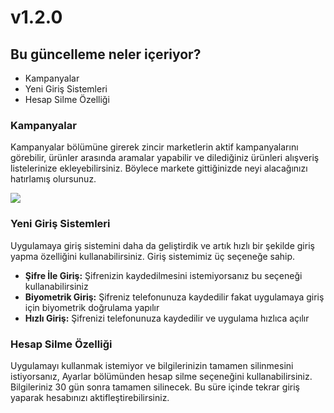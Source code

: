 # v1.2.0

## Bu güncelleme neler içeriyor?

* Kampanyalar
* Yeni Giriş Sistemleri
* Hesap Silme Özelliği

### Kampanyalar

Kampanyalar bölümüne girerek zincir marketlerin aktif kampanyalarını görebilir, ürünler arasında aramalar yapabilir ve dilediğiniz ürünleri alışveriş listelerinize ekleyebilirsiniz. Böylece markete gittiğinizde neyi alacağınızı hatırlamış olursunuz.

![](https://media4.giphy.com/media/3NtY188QaxDdC/giphy.gif)



### Yeni Giriş Sistemleri

Uygulamaya giriş sistemini daha da geliştirdik ve artık hızlı bir şekilde giriş yapma özelliğini kullanabilirsiniz. Giriş sistemimiz üç seçeneğe sahip.

* **Şifre İle Giriş:** Şifrenizin kaydedilmesini istemiyorsanız bu seçeneği kullanabilirsiniz
* **Biyometrik Giriş:** Şifreniz telefonunuza kaydedilir fakat uygulamaya giriş için biyometrik doğrulama yapılır
* **Hızlı Giriş:** Şifrenizi telefonunuza kaydedilir ve uygulama hızlıca açılır



### Hesap Silme Özelliği

Uygulamayı kullanmak istemiyor ve bilgilerinizin  tamamen silinmesini istiyorsanız, Ayarlar bölümünden hesap silme seçeneğini kullanabilirsiniz. Bilgileriniz 30 gün sonra tamamen silinecek. Bu süre içinde tekrar giriş yaparak hesabınızı aktifleştirebilirsiniz.
